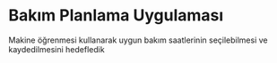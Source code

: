 # Bakım Planlama Uygulaması

Makine öğrenmesi kullanarak uygun bakım saatlerinin seçilebilmesi ve kaydedilmesini hedefledik
